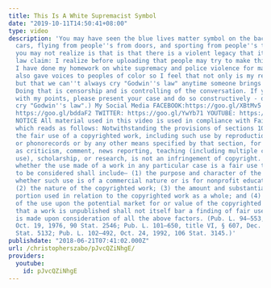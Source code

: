 ```yaml
---
title: This Is A White Supremacist Symbol
date: "2019-10-11T14:50:41+08:00"
type: video
description: 'You may have seen the blue lives matter symbol on the back of people''s
  cars, flying from people''s from doors, and sporting from people''s t-shirts. What
  you may not realize is that is that there is a violent legacy that it holds. (Goldwin''s
  law claim: I realize before uploading that people may try to make this claim. However,
  I have done my homework on white supremacy and police violence for many years. I
  also gave voices to peoples of color so I feel that not only is my research qualified,
  but that we can''t always cry "Godwin''s law" anytime someone brings up white supremacy.
  Doing that is censorship and is controlling of the conversation. If you disagree
  with my points, please present your case and do so constructively - don''t just
  cry "Godwin''s law".) My Social Media FACEBOOK:https://goo.gl/XBtMv5 INSTAGRAM:
  https://goo.gl/bddaF2 TWITTER: https://goo.gl/YwYb71 YOUTUBE: https://goo.gl/EsQA9j
  NOTICE All material used in this video is used in compliance with Fair Use Laws
  which reads as follows: Notwithstanding the provisions of sections 106 and 106A,
  the fair use of a copyrighted work, including such use by reproduction in copies
  or phonorecords or by any other means specified by that section, for purposes such
  as criticism, comment, news reporting, teaching (including multiple copies for classroom
  use), scholarship, or research, is not an infringement of copyright. In determining
  whether the use made of a work in any particular case is a fair use the factors
  to be considered shall include— (1) the purpose and character of the use, including
  whether such use is of a commercial nature or is for nonprofit educational purposes;
  (2) the nature of the copyrighted work; (3) the amount and substantiality of the
  portion used in relation to the copyrighted work as a whole; and (4) the effect
  of the use upon the potential market for or value of the copyrighted work. The fact
  that a work is unpublished shall not itself bar a finding of fair use if such finding
  is made upon consideration of all the above factors. (Pub. L. 94–553, title I, § 101,
  Oct. 19, 1976, 90 Stat. 2546; Pub. L. 101–650, title VI, § 607, Dec. 1, 1990, 104
  Stat. 5132; Pub. L. 102–492, Oct. 24, 1992, 106 Stat. 3145.)'
publishdate: "2018-06-21T07:41:02.000Z"
url: /christopherszabo/pJvcQZiNhgE/
providers:
  youtube:
    id: pJvcQZiNhgE
---
```

